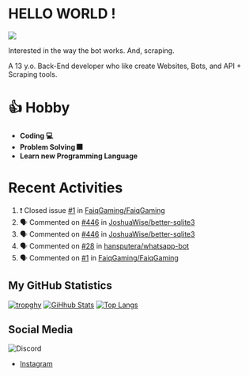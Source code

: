# HELLO WORLD !
![](https://komarev.com/ghpvc/?username=hansputera&color=blue)

Interested in the way the bot works. And, scraping.

A 13 y.o. Back-End developer who like create Websites, Bots, and API + Scraping tools.

# 👍 Hobby

- **Coding 💻**
- **Problem Solving 🎆**
- **Learn new Programming Language**

# Recent Activities

<!--START_SECTION:activity-->
1. ❗️ Closed issue [#1](https://github.com/FaiqGaming/FaiqGaming/issues/1) in [FaiqGaming/FaiqGaming](https://github.com/FaiqGaming/FaiqGaming)
2. 🗣 Commented on [#446](https://github.com/JoshuaWise/better-sqlite3/issues/446) in [JoshuaWise/better-sqlite3](https://github.com/JoshuaWise/better-sqlite3)
3. 🗣 Commented on [#446](https://github.com/JoshuaWise/better-sqlite3/issues/446) in [JoshuaWise/better-sqlite3](https://github.com/JoshuaWise/better-sqlite3)
4. 🗣 Commented on [#28](https://github.com/hansputera/whatsapp-bot/issues/28) in [hansputera/whatsapp-bot](https://github.com/hansputera/whatsapp-bot)
5. 🗣 Commented on [#1](https://github.com/FaiqGaming/FaiqGaming/issues/1) in [FaiqGaming/FaiqGaming](https://github.com/FaiqGaming/FaiqGaming)
<!--END_SECTION:activity-->

## My GitHub Statistics

[![tropghy](https://github-profile-trophy.vercel.app/?username=hansputera&theme=dracula)](https://github.com/hansputera)
[![GiHhub Stats](https://github-readme-stats.vercel.app/api?username=hansputera&show_icons=true&theme=dark&count_private=true)](https://github.com/hansputera)
[![Top Langs](https://github-readme-stats.vercel.app/api/top-langs/?username=hansputera&layout=compact&theme=dark)](https://github.com/hansputera)

## Social Media

![Discord](https://discord.c99.nl/widget/theme-3/761198669302464533.png)
- [Instagram](https://instagram.com/hanif.dwy.putra12)
